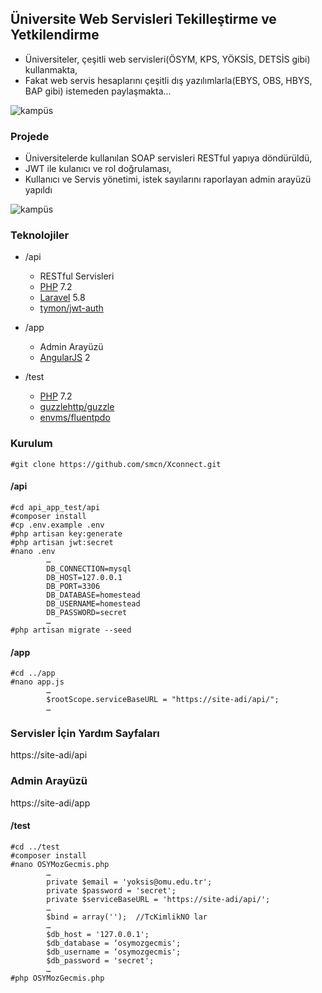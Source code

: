 ## Üniversite Web Servisleri Tekilleştirme ve Yetkilendirme

* Üniversiteler, çeşitli web servisleri(ÖSYM, KPS, YÖKSİS, DETSİS gibi) kullanmakta,
* Fakat web servis hesaplarını çeşitli dış yazılımlarla(EBYS, OBS, HBYS, BAP gibi) istemeden paylaşmakta...

![kampüs](https://github.com/smcn/api_app_test/blob/master/api1.JPG)

### Projede
* Üniversitelerde kullanılan SOAP servisleri RESTful yapıya döndürüldü,
* JWT ile kulanıcı ve rol doğrulaması, 
* Kullanıcı ve Servis yönetimi, istek sayılarını raporlayan admin arayüzü yapıldı 

![kampüs](https://github.com/smcn/api_app_test/blob/master/api2.JPG)

### Teknolojiler
* /api
	* RESTful Servisleri 
	* [PHP](https://php.org) 7.2
	* [Laravel](https://laravel.com) 5.8
	* [tymon/jwt-auth](https://github.com/tymondesigns/jwt-auth)
			
* /app 
	* Admin Arayüzü
	* [AngularJS](https://angularjs.org) 2 
	
* /test
	* [PHP](https://php.org) 7.2
	* [guzzlehttp/guzzle](https://github.com/guzzle/guzzle)
	* [envms/fluentpdo](https://github.com/envms/fluentpdo)

### Kurulum
```
#git clone https://github.com/smcn/Xconnect.git
```

#### /api
```
#cd api_app_test/api
#composer install
#cp .env.example .env
#php artisan key:generate
#php artisan jwt:secret
#nano .env
		…
		DB_CONNECTION=mysql
		DB_HOST=127.0.0.1
		DB_PORT=3306
		DB_DATABASE=homestead
		DB_USERNAME=homestead
		DB_PASSWORD=secret
		…
#php artisan migrate --seed		
```

#### /app
```
#cd ../app
#nano app.js
		…
		$rootScope.serviceBaseURL = "https://site-adi/api/";
		…
```

### Servisler İçin Yardım Sayfaları
https://site-adi/api

### Admin Arayüzü
https://site-adi/app

#### /test
```
#cd ../test
#composer install
#nano OSYMozGecmis.php
		…
		private $email = 'yoksis@omu.edu.tr';
		private $password = 'secret';
		private $serviceBaseURL = 'https://site-adi/api/';
		…
		$bind = array('');	//TcKimlikNO lar
		…
		$db_host = '127.0.0.1';
		$db_database = ‘osymozgecmis';
		$db_username = ‘osymozgecmis';
		$db_password = 'secret';
		…
#php OSYMozGecmis.php
```
